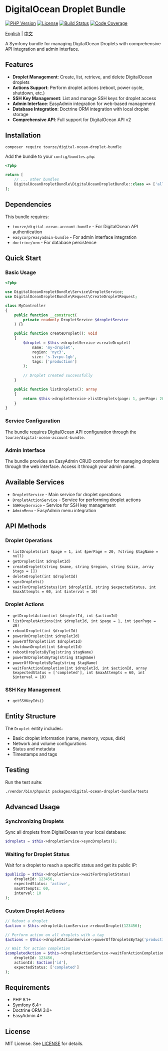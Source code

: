 # DigitalOcean Droplet Bundle

[![PHP Version](https://img.shields.io/badge/php-%5E8.1-blue)](https://php.net)
[![License](https://img.shields.io/badge/license-MIT-green)](LICENSE)
[![Build Status](https://img.shields.io/badge/build-passing-brightgreen)](#)
[![Code Coverage](https://img.shields.io/badge/coverage-95%25-brightgreen)](#)

[English](README.md) | [中文](README.zh-CN.md)

A Symfony bundle for managing DigitalOcean Droplets with comprehensive API integration and admin interface.

## Features

- **Droplet Management**: Create, list, retrieve, and delete DigitalOcean droplets
- **Actions Support**: Perform droplet actions (reboot, power cycle, shutdown, etc.)
- **SSH Key Management**: List and manage SSH keys for droplet access
- **Admin Interface**: EasyAdmin integration for web-based management
- **Database Integration**: Doctrine ORM integration with local droplet storage
- **Comprehensive API**: Full support for DigitalOcean API v2

## Installation

```bash
composer require tourze/digital-ocean-droplet-bundle
```

Add the bundle to your `config/bundles.php`:

```php
<?php

return [
    // ... other bundles
    DigitalOceanDropletBundle\DigitalOceanDropletBundle::class => ['all' => true],
];
```

## Dependencies

This bundle requires:
- `tourze/digital-ocean-account-bundle` - For DigitalOcean API authentication
- `easycorp/easyadmin-bundle` - For admin interface integration
- `doctrine/orm` - For database persistence

## Quick Start

### Basic Usage

```php
<?php

use DigitalOceanDropletBundle\Service\DropletService;
use DigitalOceanDropletBundle\Request\CreateDropletRequest;

class MyController
{
    public function __construct(
        private readonly DropletService $dropletService
    ) {}

    public function createDroplet(): void
    {
        $droplet = $this->dropletService->createDroplet(
            name: 'my-droplet',
            region: 'nyc3',
            size: 's-1vcpu-1gb',
            tags: ['production']
        );
        
        // Droplet created successfully
    }

    public function listDroplets(): array
    {
        return $this->dropletService->listDroplets(page: 1, perPage: 20);
    }
}
```

### Service Configuration

The bundle requires DigitalOcean API configuration through the `tourze/digital-ocean-account-bundle`.

### Admin Interface

The bundle provides an EasyAdmin CRUD controller for managing droplets through the web interface.
Access it through your admin panel.

## Available Services

- `DropletService` - Main service for droplet operations
- `DropletActionService` - Service for performing droplet actions
- `SSHKeyService` - Service for SSH key management
- `AdminMenu` - EasyAdmin menu integration

## API Methods

### Droplet Operations

- `listDroplets(int $page = 1, int $perPage = 20, ?string $tagName = null)`
- `getDroplet(int $dropletId)`
- `createDroplet(string $name, string $region, string $size, array $tags = [])`
- `deleteDroplet(int $dropletId)`
- `syncDroplets()`
- `waitForDropletStatus(int $dropletId, string $expectedStatus, int $maxAttempts = 60, int $interval = 10)`

### Droplet Actions

- `getDropletAction(int $dropletId, int $actionId)`
- `listDropletActions(int $dropletId, int $page = 1, int $perPage = 20)`
- `rebootDroplet(int $dropletId)`
- `powerOnDroplet(int $dropletId)`
- `powerOffDroplet(int $dropletId)`
- `shutdownDroplet(int $dropletId)`
- `rebootDropletsByTag(string $tagName)`
- `powerOnDropletsByTag(string $tagName)`
- `powerOffDropletsByTag(string $tagName)`
- `waitForActionCompletion(int $dropletId, int $actionId, array $expectedStatus = ['completed'], int $maxAttempts = 60, int $interval = 10)`

### SSH Key Management

- `getSSHKeyIds()`

## Entity Structure

The `Droplet` entity includes:
- Basic droplet information (name, memory, vcpus, disk)
- Network and volume configurations
- Status and metadata
- Timestamps and tags

## Testing

Run the test suite:

```bash
./vendor/bin/phpunit packages/digital-ocean-droplet-bundle/tests
```

## Advanced Usage

### Synchronizing Droplets

Sync all droplets from DigitalOcean to your local database:

```php
$droplets = $this->dropletService->syncDroplets();
```

### Waiting for Droplet Status

Wait for a droplet to reach a specific status and get its public IP:

```php
$publicIp = $this->dropletService->waitForDropletStatus(
    dropletId: 123456,
    expectedStatus: 'active',
    maxAttempts: 60,
    interval: 10
);
```

### Custom Droplet Actions

```php
// Reboot a droplet
$action = $this->dropletActionService->rebootDroplet(123456);

// Perform action on all droplets with a tag
$actions = $this->dropletActionService->powerOffDropletsByTag('production');

// Wait for action completion
$completedAction = $this->dropletActionService->waitForActionCompletion(
    dropletId: 123456,
    actionId: $action['id'],
    expectedStatus: ['completed']
);
```

## Requirements

- PHP 8.1+
- Symfony 6.4+
- Doctrine ORM 3.0+
- EasyAdmin 4+

## License

MIT License. See [LICENSE](LICENSE) for details.